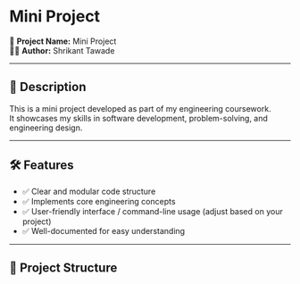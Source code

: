 # Mini Project

🚀 **Project Name:** Mini Project  
👨‍💻 **Author:** Shrikant Tawade

---

## 📌 Description

This is a mini project developed as part of my engineering coursework.  
It showcases my skills in software development, problem-solving, and engineering design.

---

## 🛠 Features

- ✅ Clear and modular code structure  
- ✅ Implements core engineering concepts  
- ✅ User-friendly interface / command-line usage (adjust based on your project)  
- ✅ Well-documented for easy understanding

---

## 📂 Project Structure

